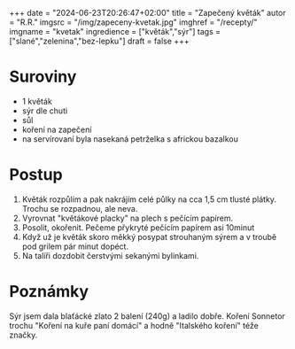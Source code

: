 
+++
date = "2024-06-23T20:26:47+02:00"
title = "Zapečený květák"
autor = "R.R."
imgsrc = "/img/zapeceny-kvetak.jpg"
imghref = "/recepty/"
imgname = "kvetak"
ingredience = ["květák","sýr"]
tags = ["slané","zelenina","bez-lepku"]
draft = false
+++


# Suroviny
- 1 květák
- sýr dle chuti 
- sůl
- koření na zapečení 
- na servírovaní byla nasekaná petrželka s africkou bazalkou

# Postup
1. Květák rozpůlím  a pak nakrájím celé půlky na cca 1,5 cm tlusté plátky. Trochu se rozpadnou, ale neva.
2. Vyrovnat "květákové placky" na plech s pečícím papírem.
3. Posolit, okořenit. Pečeme přykryté pečícím papírem asi 10minut
4. Když už je květák skoro měkký posypat strouhaným sýrem a v troubě pod grilem pár minut dopéct.
5. Na talíři dozdobit čerstvými sekanými bylinkami. 

# Poznámky
Sýr jsem dala blaťácké zlato 2 balení (240g) a ladilo dobře. Koření Sonnetor trochu "Koření na kuře paní domácí" a hodně "Italského koření" téže značky.

<!-- --> 